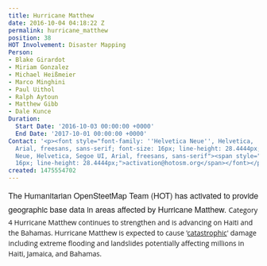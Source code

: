```yaml
---
title: Hurricane Matthew
date: 2016-10-04 04:18:22 Z
permalink: hurricane_matthew
position: 38
HOT Involvement: Disaster Mapping
Person:
- Blake Girardot
- Miriam Gonzalez
- Michael Heißmeier
- Marco Minghini
- Paul Uithol
- Ralph Aytoun
- Matthew Gibb
- Dale Kunce
Duration:
  Start Date: '2016-10-03 00:00:00 +0000'
  End Date: '2017-10-01 00:00:00 +0000'
Contact: '<p><font style="font-family: ''Helvetica Neue'', Helvetica, ''Segoe UI'',
  Arial, freesans, sans-serif; font-size: 16px; line-height: 28.4444px;" face="Helvetica
  Neue, Helvetica, Segoe UI, Arial, freesans, sans-serif"><span style="font-size:
  16px; line-height: 28.4444px;">activation@hotosm.org</span></font></p>'
created: 1475554702
---
```


<p><font style="font-family: 'Helvetica Neue', Helvetica, 'Segoe UI', Arial, freesans, sans-serif; font-size: 16px; line-height: 28.4444px;" face="Helvetica Neue, Helvetica, Segoe UI, Arial, freesans, sans-serif"><span style="font-size: 16px; line-height: 28.4444px;">The Humanitarian OpenSteetMap Team (HOT) has activated to provide geographic base data in areas affected by Hurricane Matthew.&nbsp;</span></font><span style="font-style: normal; font-variant-ligatures: normal; font-variant-caps: normal; font-weight: normal; font-size: 14px; line-height: 21px; font-family: 'Open Sans', Arial, sans-serif;">Category 4 Hurricane Matthew continues to strengthen and is&nbsp;advancing on Haiti and the Bahamas. Hurricane Matthew is expected to cause '</span><a style="font-style: normal; font-variant-ligatures: normal; font-variant-caps: normal; font-weight: normal; font-size: 14px; line-height: 21px; font-family: 'Open Sans', Arial, sans-serif;" href="https://weather.com/storms/hurricane/news/hurricane-matthew-caribbean-haiti-jamaica-cuba-bahamas-forecast-oct2" target="_blank">catastrophic</a><span style="font-style: normal; font-variant-ligatures: normal; font-variant-caps: normal; font-weight: normal; font-size: 14px; line-height: 21px; font-family: 'Open Sans', Arial, sans-serif;">' damage including extreme flooding and landslides potentially affecting millions in Haiti, Jamaica, and Bahamas.</span></p>
